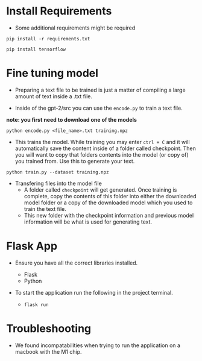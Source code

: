 
# Install Requirements

- Some additional requirements might be required

`pip install -r requirements.txt`

`pip install tensorflow`


# Fine tuning model

- Preparing a text file to be trained is just a matter of compiling a large amount of text inside a .txt file.

- Inside of the gpt-2/src you can use the `encode.py` to train a text file.

__note: you first need to download one of the models__

`python encode.py <file_name>.txt training.npz`

- This trains the model. While training you may enter `ctrl + C` and it will automatically save the content inside of a folder called checkpoint. Then you will want to copy that folders contents into the model (or copy of) you trained from. Use this to generate your text.

`python train.py --dataset training.npz`

- Transfering files into the model file
    - A folder called `checkpoint` will get generated. Once training is complete, copy the contents of this folder into either the downloaded model folder or a copy of the downloaded model which you used to train the text file. 
    - This new folder with the checkpoint information and previous model information will be what is used for generating text.


# Flask App

- Ensure you have all the correct libraries installed.
    - Flask
    - Python

- To start the application run the following in the project terminal.
    - `flask run`

# Troubleshooting

- We found incompatabilities when trying to run the application on a macbook with the M1 chip.